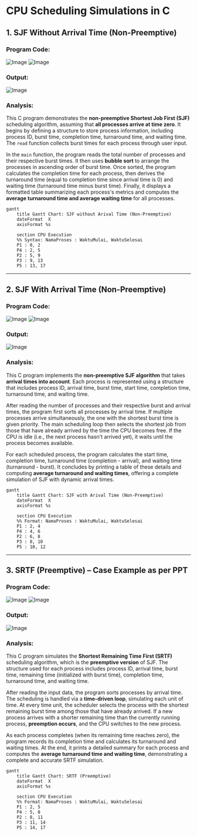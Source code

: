 # CPU Scheduling Simulations in C

## 1. SJF Without Arrival Time (Non-Preemptive)

### Program Code:
![Image](https://github.com/user-attachments/assets/78c0141e-f4cf-474f-ad95-77e87e8fdece)
![Image](https://github.com/user-attachments/assets/acc523e4-6cd5-4768-8bb4-01d7b9de41bb)

### Output:
![Image](https://github.com/user-attachments/assets/c26ebc24-655d-4931-bd56-e4ba3d9698fc)

### Analysis:
This C program demonstrates the **non-preemptive Shortest Job First (SJF)** scheduling algorithm, assuming that **all processes arrive at time zero**. It begins by defining a structure to store process information, including process ID, burst time, completion time, turnaround time, and waiting time. The `read` function collects burst times for each process through user input.

In the `main` function, the program reads the total number of processes and their respective burst times. It then uses **bubble sort** to arrange the processes in ascending order of burst time. Once sorted, the program calculates the completion time for each process, then derives the turnaround time (equal to completion time since arrival time is 0) and waiting time (turnaround time minus burst time). Finally, it displays a formatted table summarizing each process's metrics and computes the **average turnaround time and average waiting time** for all processes.

```mermaid
gantt
    title Gantt Chart: SJF without Arival Time (Non-Preemptive)
    dateFormat  X
    axisFormat %s

    section CPU Execution
    %% Syntax: NamaProses : WaktuMulai, WaktuSelesai
    P1 : 0, 2
    P4 : 2, 5
    P2 : 5, 9
    P3 : 9, 13
    P5 : 13, 17
```

---

## 2. SJF With Arrival Time (Non-Preemptive)

### Program Code:
![Image](https://github.com/user-attachments/assets/c6ce4e7b-0bc8-4663-ba94-b042b965b283) 
![Image](https://github.com/user-attachments/assets/db8490bb-7045-415b-811a-9820a410303f)
### Output:
![Image](https://github.com/user-attachments/assets/de77d782-456a-4f5e-87c3-0c4788309299)

### Analysis:
This C program implements the **non-preemptive SJF algorithm** that takes **arrival times into account**. Each process is represented using a structure that includes process ID, arrival time, burst time, start time, completion time, turnaround time, and waiting time.

After reading the number of processes and their respective burst and arrival times, the program first sorts all processes by arrival time. If multiple processes arrive simultaneously, the one with the shortest burst time is given priority. The main scheduling loop then selects the shortest job from those that have already arrived by the time the CPU becomes free. If the CPU is idle (i.e., the next process hasn't arrived yet), it waits until the process becomes available.

For each scheduled process, the program calculates the start time, completion time, turnaround time (completion - arrival), and waiting time (turnaround - burst). It concludes by printing a table of these details and computing **average turnaround and waiting times**, offering a complete simulation of SJF with dynamic arrival times.

```mermaid
gantt
    title Gantt Chart: SJF with Arival Time (Non-Preemptive)
    dateFormat  X
    axisFormat %s
    
    section CPU Execution
    %% Format: NamaProses : WaktuMulai, WaktuSelesai
    P1 : 2, 4
    P4 : 4, 6
    P2 : 6, 8
    P3 : 8, 10
    P5 : 10, 12
```

---

## 3. SRTF (Preemptive) – Case Example as per PPT

### Program Code:
![Image](https://github.com/user-attachments/assets/960a4e7b-7383-4d4b-b7b2-215e0c3870d2)
![Image](https://github.com/user-attachments/assets/b981562c-428d-46e3-b815-fed2bc8dfc22)

### Output:
![Image](https://github.com/user-attachments/assets/57f14274-8abe-4525-97a3-3d507ce5ae19)

### Analysis:
This C program simulates the **Shortest Remaining Time First (SRTF)** scheduling algorithm, which is the **preemptive version** of SJF. The structure used for each process includes process ID, arrival time, burst time, remaining time (initialized with burst time), completion time, turnaround time, and waiting time.

After reading the input data, the program sorts processes by arrival time. The scheduling is handled via a **time-driven loop**, simulating each unit of time. At every time unit, the scheduler selects the process with the shortest remaining burst time among those that have already arrived. If a new process arrives with a shorter remaining time than the currently running process, **preemption occurs**, and the CPU switches to the new process.

As each process completes (when its remaining time reaches zero), the program records its completion time and calculates its turnaround and waiting times. At the end, it prints a detailed summary for each process and computes the **average turnaround time and waiting time**, demonstrating a complete and accurate SRTF simulation.

```mermaid
gantt
    title Gantt Chart: SRTF (Preemptive)
    dateFormat  X
    axisFormat %s
    
    section CPU Execution
    %% Format: NamaProses : WaktuMulai, WaktuSelesai
    P1 : 2, 5
    P4 : 5, 8
    P2 : 8, 11
    P3 : 11, 14
    P5 : 14, 17
```
